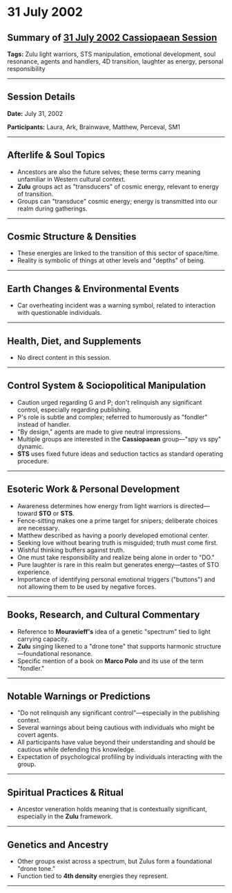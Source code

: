 # 31 July 2002

## Summary of [31 July 2002 Cassiopaean Session](https://cassiopaea.org/forum/threads/session-31-july-2002.21623/#post-226805)

**Tags:** Zulu light warriors, STS manipulation, emotional development, soul resonance, agents and handlers, 4D transition, laughter as energy, personal responsibility

---

## Session Details

**Date:** July 31, 2002

**Participants:** Laura, Ark, Brainwave, Matthew, Perceval, SM1

---

## Afterlife & Soul Topics

- Ancestors are also the future selves; these terms carry meaning unfamiliar in Western cultural context.
- **Zulu** groups act as "transducers" of cosmic energy, relevant to energy of transition.
- Groups can "transduce" cosmic energy; energy is transmitted into our realm during gatherings.

---

## Cosmic Structure & Densities

- These energies are linked to the transition of this sector of space/time.
- Reality is symbolic of things at other levels and "depths" of being.

---

## Earth Changes & Environmental Events

- Car overheating incident was a warning symbol, related to interaction with questionable individuals.

---

## Health, Diet, and Supplements

- No direct content in this session.

---

## Control System & Sociopolitical Manipulation

- Caution urged regarding G and P; don't relinquish any significant control, especially regarding publishing.
- P's role is subtle and complex; referred to humorously as "fondler" instead of handler.
- "By design," agents are made to give neutral impressions.
- Multiple groups are interested in the **Cassiopaean** group—"spy vs spy" dynamic.
- **STS** uses fixed future ideas and seduction tactics as standard operating procedure.

---

## Esoteric Work & Personal Development

- Awareness determines how energy from light warriors is directed—toward **STO** or **STS**.
- Fence-sitting makes one a prime target for snipers; deliberate choices are necessary.
- Matthew described as having a poorly developed emotional center.
- Seeking love without bearing truth is misguided; truth must come first.
- Wishful thinking buffers against truth.
- One must take responsibility and realize being alone in order to "DO."
- Pure laughter is rare in this realm but generates energy—tastes of STO experience.
- Importance of identifying personal emotional triggers ("buttons") and not allowing them to be used by negative forces.

---

## Books, Research, and Cultural Commentary

- Reference to **Mouravieff's** idea of a genetic "spectrum" tied to light carrying capacity.
- **Zulu** singing likened to a "drone tone" that supports harmonic structure—foundational resonance.
- Specific mention of a book on **Marco Polo** and its use of the term "fondler."

---

## Notable Warnings or Predictions

- "Do not relinquish any significant control"—especially in the publishing context.
- Several warnings about being cautious with individuals who might be covert agents.
- All participants have value beyond their understanding and should be cautious while defending this knowledge.
- Expectation of psychological profiling by individuals interacting with the group.

---

## Spiritual Practices & Ritual

- Ancestor veneration holds meaning that is contextually significant, especially in the **Zulu** framework.

---

## Genetics and Ancestry

- Other groups exist across a spectrum, but Zulus form a foundational "drone tone."
- Function tied to **4th density** energies they represent.

---

